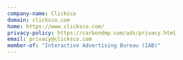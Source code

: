 ```yaml
---
company-name: Clicksco
domain: clicksco.com
home: https://www.clicksco.com/
privacy-policy: https://carbondmp.com/ads/privacy.html
email: privacy@clicksco.com
member-of: "Interactive Advertising Bureau (IAB)"
---
```




